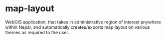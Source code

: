 # map-layout
WebGIS application, that takes in administrative region of interest anywhere within Nepal, and automatically creates/exports map layout on various themes as required to the user.
